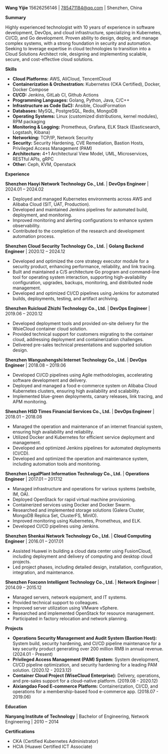
**Wang Yijie**
15626256146 | 785471184@qq.com | Shenzhen, China

**Summary**

Highly experienced technologist with 10 years of experience in software development, DevOps, and cloud infrastructure, specializing in Kubernetes, CI/CD, and Go development. Proven ability to design, deploy, and manage complex systems, with a strong foundation in security and automation. Seeking to leverage expertise in cloud technologies to transition into a Cloud Solutions Architect role, designing and implementing scalable, secure, and cost-effective cloud solutions.

**Skills**

*   **Cloud Platforms:** AWS, AliCloud, TencentCloud
*   **Containerization & Orchestration:** Kubernetes (CKA Certified), Docker, Docker Compose
*   **CI/CD:** Jenkins, GitLab CI, Github Actions
*   **Programming Languages:** Golang, Python, Java, C/C++
*   **Infrastructure as Code (IaC):** Ansible, CloudFormation
*   **Databases:** MySQL, PostgreSQL, Redis, MongoDB
*   **Operating Systems:** Linux (customized distributions, kernel modules), RPM packaging
*   **Monitoring & Logging:** Prometheus, Grafana, ELK Stack (Elasticsearch, Logstash, Kibana)
*   **Networking:** TCP/IP, Network Security
*   **Security:** Security Hardening, CVE Remediation, Bastion Hosts, Privileged Access Management (PAM)
*   **Architecture:** 4+1 Architectural View Model, UML, Microservices, RESTful APIs, gRPC
* **Other:** Ceph, KVM, Openstack

**Experience**

**Shenzhen Haoyi Network Technology Co., Ltd.** | **DevOps Engineer** | 2024.01 – 2024.02

*   Deployed and managed Kubernetes environments across AWS and Alibaba Cloud (SIT, UAT, Production).
*   Developed and maintained Jenkins pipelines for automated build, deployment, and monitoring.
*   Improved monitoring and alerting configurations to enhance system observability.
* Contributed to the completion of the research and development automation process.

**Shenzhen Cloud Security Technology Co., Ltd.** | **Golang Backend Engineer** | 2020.12 – 2024.12

*   Developed and optimized the core strategy executor module for a security product, enhancing performance, reliability, and link tracing.
*   Built and maintained a C/S architecture Go program and command-line tool for operating system interaction, supporting high-availability configuration, upgrades, backups, monitoring, and distributed node management.
*   Developed and optimized CI/CD pipelines using Jenkins for automated builds, deployments, testing, and artifact archiving.

**Shenzhen Ruicloud Zhizhi Technology Co., Ltd.** | **DevOps Engineer** | 2019.06 – 2020.12

*   Developed deployment tools and provided on-site delivery for the WsieCloud container cloud solution.
*   Provided technical support for customers migrating to the container cloud, addressing deployment and containerization challenges.
*   Delivered pre-sales technical presentations and supported solution design.

**Shenzhen Wangushengshi Internet Technology Co., Ltd.** | **DevOps Engineer** | 2018.08 – 2019.06

*   Developed CI/CD pipelines using Agile methodologies, accelerating software development and delivery.
*   Deployed and managed a food e-commerce system on Alibaba Cloud Kubernetes clusters, ensuring high availability and scalability.
*   Implemented blue-green deployments, canary releases, link tracing, and APM monitoring.

**Shenzhen HSD Times Financial Services Co., Ltd.** | **DevOps Engineer** | 2018.01 – 2018.08

*   Managed the operation and maintenance of an internet financial system, ensuring high availability and reliability.
*   Utilized Docker and Kubernetes for efficient service deployment and management.
*   Developed and optimized Jenkins pipelines for automated deployments (CI/CD).
*   Developed and optimized the operation and maintenance system, including automation tools and monitoring.

**Shenzhen LegalPlant Information Technology Co., Ltd.** | **Operations Engineer** | 2017.01 – 2017.12

*   Managed infrastructure and operations for various systems (website, IM, OA).
*   Deployed OpenStack for rapid virtual machine provisioning.
*   Containerized services using Docker and Docker Swarm.
*   Researched and implemented storage solutions (Galera Cluster, MongoDB Replica Set, ClusterFS, MinIO).
*   Improved monitoring using Kubernetes, Prometheus, and ELK.
*   Developed CI/CD pipelines using Jenkins.

**Shenzhen Shenkai Network Technology Co., Ltd.** | **Cloud Computing Engineer** | 2016.01 – 2017.01

*   Assisted Huawei in building a cloud data center using FusionCloud, including deployment and delivery of computing and desktop cloud projects.
*   Led project phases, including detailed design, installation, configuration, integration, and maintenance.

**Shenzhen Foxconn Intelligent Technology Co., Ltd.** | **Network Engineer** | 2014.09 – 2015.12

*   Managed servers, network equipment, and IT systems.
*   Provided technical support to colleagues.
*   Improved server utilization using VMware vSphere.
*   Researched and implemented OpenStack for resource management.
*   Participated in factory relocation and network planning.

**Projects**

*   **Operations Security Management and Audit System (Bastion Host):** System build, security hardening, and CI/CD pipeline maintenance for a key security product generating over 200 million RMB in annual revenue. (2024.01 - Present)
*   **Privileged Access Management (PAM) System:** System development, CI/CD pipeline optimization, and security hardening for a leading PAM solution. (2020.12 - 2023.12)
*   **Container Cloud Project (WiseCloud Enterprise):** Delivery, operations, and pre-sales support for a cloud-native platform. (2019.08 - 2020.12)
*   **Aixiangdao Food E-commerce Platform:** Containerization, CI/CD, and operations for a membership-based food e-commerce app. (2018.07 - 2019.06)

**Education**

**Nanyang Institute of Technology** | Bachelor of Engineering, Network Engineering | 2010 – 2014

**Certifications**

*   CKA (Certified Kubernetes Administrator)
*   HCIA (Huawei Certified ICT Associate)